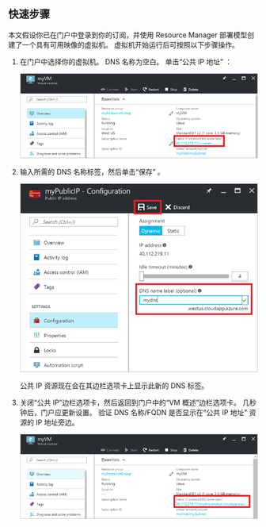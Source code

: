 ## <a name="quick-steps"></a>快速步骤
本文假设你已在门户中登录到你的订阅，并使用 Resource Manager 部署模型创建了一个具有可用映像的虚拟机。 虚拟机开始运行后可按照以下步骤操作。

1. 在门户中选择你的虚拟机。 DNS 名称为空白。 单击“公共 IP 地址” ：

   ![在门户中单击公共 IP 资源](./media/virtual-machines-common-portal-create-fqdn/locatePublicIP.PNG)

2. 输入所需的 DNS 名称标签，然后单击“保存” 。

   ![输入公共 IP 资源的 DNS 名称标签](./media/virtual-machines-common-portal-create-fqdn/dnsNameLabel.PNG)

   公共 IP 资源现在会在其边栏选项卡上显示此新的 DNS 标签。

3. 关闭“公共 IP”边栏选项卡，然后返回到门户中的“VM 概述”边栏选项卡。 几秒钟后，门户应更新设置。 验证 DNS 名称/FQDN 是否显示在“公共 IP 地址”  资源的 IP 地址旁边。

   ![确认已设置新的 DNS 标签](./media/virtual-machines-common-portal-create-fqdn/fqdnCreated.PNG)